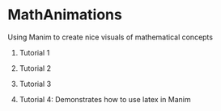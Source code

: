 # MathAnimations
Using Manim to create nice visuals of mathematical concepts

1. Tutorial 1

2. Tutorial 2

3. Tutorial 3

4. Tutorial 4: Demonstrates how to use latex in Manim
